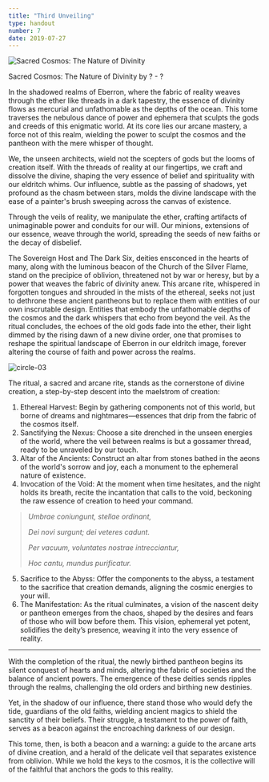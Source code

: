 ```yaml
---
title: "Third Unveiling"
type: handout
number: 7
date: 2019-07-27
---
```


![Sacred Cosmos: The Nature of Divinity](/session-reports/assets/images/handouts/third-unveiling-01.png)

Sacred Cosmos: The Nature of Divinity
by ? - ?

In the shadowed realms of Eberron, where the fabric of reality weaves through the ether like threads in a dark tapestry, the essence of divinity flows as mercurial and unfathomable as the depths of the ocean. This tome traverses the nebulous dance of power and ephemera that sculpts the gods and creeds of this enigmatic world. At its core lies our arcane mastery, a force not of this realm, wielding the power to sculpt the cosmos and the pantheon with the mere whisper of thought.

We, the unseen architects, wield not the scepters of gods but the looms of creation itself. With the threads of reality at our fingertips, we craft and dissolve the divine, shaping the very essence of belief and spirituality with our eldritch whims. Our influence, subtle as the passing of shadows, yet profound as the chasm between stars, molds the divine landscape with the ease of a painter's brush sweeping across the canvas of existence.

Through the veils of reality, we manipulate the ether, crafting artifacts of unimaginable power and conduits for our will. Our minions, extensions of our essence, weave through the world, spreading the seeds of new faiths or the decay of disbelief.

The Sovereign Host and The Dark Six, deities ensconced in the hearts of many, along with the luminous beacon of the Church of the Silver Flame, stand on the precipice of oblivion, threatened not by war or heresy, but by a power that weaves the fabric of divinity anew. This arcane rite, whispered in forgotten tongues and shrouded in the mists of the ethereal, seeks not just to dethrone these ancient pantheons but to replace them with entities of our own inscrutable design. Entities that embody the unfathomable depths of the cosmos and the dark whispers that echo from beyond the veil. As the ritual concludes, the echoes of the old gods fade into the ether, their light dimmed by the rising dawn of a new divine order, one that promises to reshape the spiritual landscape of Eberron in our eldritch image, forever altering the course of faith and power across the realms.

![circle-03](/session-reports/assets/images/handouts/circle-03.png)

The ritual, a sacred and arcane rite, stands as the cornerstone of divine creation, a step-by-step descent into the maelstrom of creation:

1. Ethereal Harvest: Begin by gathering components not of this world, but borne of dreams and nightmares—essences that drip from the fabric of the cosmos itself.
2. Sanctifying the Nexus: Choose a site drenched in the unseen energies of the world, where the veil between realms is but a gossamer thread, ready to be unraveled by our touch.
3. Altar of the Ancients: Construct an altar from stones bathed in the aeons of the world's sorrow and joy, each a monument to the ephemeral nature of existence.
4. Invocation of the Void: At the moment when time hesitates, and the night holds its breath, recite the incantation that calls to the void, beckoning the raw essence of creation to heed your command.

> *Umbrae coniungunt, stellae ordinant,*
>
> *Dei novi surgunt; dei veteres cadunt.*
>
> *Per vacuum, voluntates nostrae intrecciantur,*
>
> *Hoc cantu, mundus purificatur.*

5. Sacrifice to the Abyss: Offer the components to the abyss, a testament to the sacrifice that creation demands, aligning the cosmic energies to your will.
6. The Manifestation: As the ritual culminates, a vision of the nascent deity or pantheon emerges from the chaos, shaped by the desires and fears of those who will bow before them. This vision, ephemeral yet potent, solidifies the deity’s presence, weaving it into the very essence of reality.

---

With the completion of the ritual, the newly birthed pantheon begins its silent conquest of hearts and minds, altering the fabric of societies and the balance of ancient powers. The emergence of these deities sends ripples through the realms, challenging the old orders and birthing new destinies.

Yet, in the shadow of our influence, there stand those who would defy the tide, guardians of the old faiths, wielding ancient magics to shield the sanctity of their beliefs. Their struggle, a testament to the power of faith, serves as a beacon against the encroaching darkness of our design.

This tome, then, is both a beacon and a warning: a guide to the arcane arts of divine creation, and a herald of the delicate veil that separates existence from oblivion. While we hold the keys to the cosmos, it is the collective will of the faithful that anchors the gods to this reality.